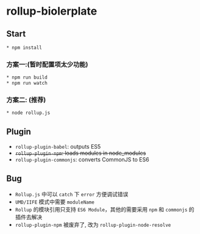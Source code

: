 # rollup-biolerplate

## Start

```bash
* npm install
```
### 方案一:(暂时配置项太少功能)

```bash
* npm run build
* npm run watch
```
### 方案二: (推荐)

```bash
* node rollup.js
```

## Plugin

* `rollup-plugin-babel`: outputs ES5
* ~~`rollup-plugin-npm`: loads modules in node_modules~~
* `rollup-plugin-commonjs`: converts CommonJS to ES6

## Bug

* `Rollup.js` 中可以 `catch` 下 `error` 方便调试错误
* `UMD/IIFE` 模式中需要 `moduleName`
* `Rollup` 的模块引用只支持 `ES6 Module`，其他的需要采用 `npm` 和 `commonjs` 的插件去解决
* `rollup-plugin-npm` 被废弃了, 改为 `rollup-plugin-node-resolve`
